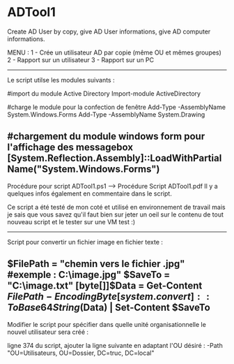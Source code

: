 # ADTool1
Create AD User by copy, give AD User informations, give AD computer informations.

MENU :
1 - Crée un utilisateur AD par copie (même OU et mêmes groupes)
2 - Rapport sur un utilisateur
3 - Rapport sur un PC

-----------------------------------------------------------------------
Le script utilse les modules suivants :

#import du module Active Directory
Import-module ActiveDirectory

#charge le module pour la confection de fenêtre
Add-Type -AssemblyName System.Windows.Forms
Add-Type -AssemblyName System.Drawing

#chargement du module windows form pour l'affichage des messagebox
[System.Reflection.Assembly]::LoadWithPartialName("System.Windows.Forms")
--------------------------------------------------------------------------

Procédure pour script ADTool1.ps1 --> Procédure Script ADTool1.pdf
Il y a quelques infos également en commentaire dans le script.

Ce script a été testé de mon coté et utilisé en environnement de travail mais je sais que vous savez qu'il faut bien sur 
jeter un oeil sur le contenu de tout nouveau script et le tester sur une VM test :)

------------------------------------------------------------------------------
Script pour convertir un fichier image en fichier texte :

$FilePath = "chemin vers le fichier .jpg"
#exemple : C:\image.jpg"
$SaveTo = "C:\image.txt"
[byte[]]$Data = Get-Content $FilePath -Encoding Byte
[system.convert]::ToBase64String($Data) | Set-Content $SaveTo
------------------------------------------------------------------------------

Modifier le script pour spécifier dans quelle unité organisationnelle le nouvel utilisateur sera créé :

ligne 374 du script, ajouter la ligne suivante en adaptant l'OU désiré :
-Path "OU=Utilisateurs, OU=Dossier, DC=truc, DC=local"


